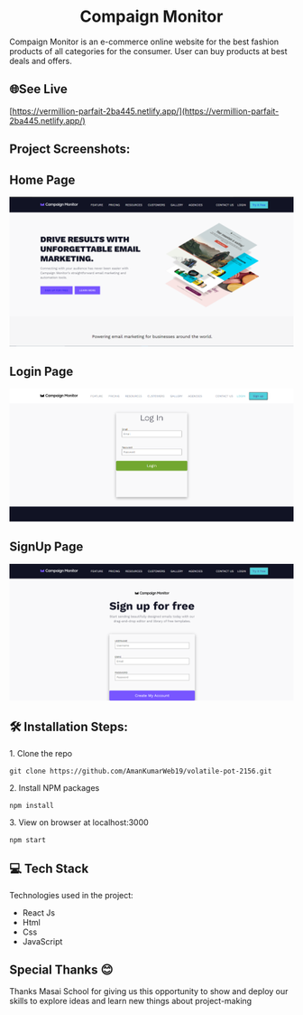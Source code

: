 <h1 align="center" id="title">Compaign Monitor</h1>



<p id="description">Compaign Monitor is an e-commerce online website for the best fashion products of all categories for the consumer. User can buy products at best deals and offers.<br> </p>

<h2>🌐See Live</h2>

[https://vermillion-parfait-2ba445.netlify.app/](https://vermillion-parfait-2ba445.netlify.app/)

<h2>Project Screenshots:</h2>

## Home Page
  
![volatile-pot-2156 netlify app_ (1)](https://github.com/AmanKumarWeb19/volatile-pot-2156/blob/day-2/campaign_monitor/public/images/Homepage.png)

## Login Page
  
![volatile-pot-2156 netlify app_ (2)](https://github.com/AmanKumarWeb19/volatile-pot-2156/blob/day-2/campaign_monitor/public/images/logijn_page.png)

## SignUp Page
  
![volatile-pot-2156 netlify app_ (3)](https://github.com/AmanKumarWeb19/volatile-pot-2156/blob/day-2/campaign_monitor/public/images/signup_page.png)

<h2>🛠️ Installation Steps:</h2>

<p>1. Clone the repo</p>

```
git clone https://github.com/AmanKumarWeb19/volatile-pot-2156.git
```

<p>2. Install NPM packages</p>

```
npm install
```

<p>3. View on browser at localhost:3000</p>

```
npm start
```

  
  
<h2>💻 Tech Stack</h2>

Technologies used in the project:

*   React Js
*   Html
*   Css
*   JavaScript

<h2>Special Thanks 😊</h2>

<p>Thanks Masai School for giving us this opportunity to show and deploy our skills to explore ideas and learn new things about project-making </p>
